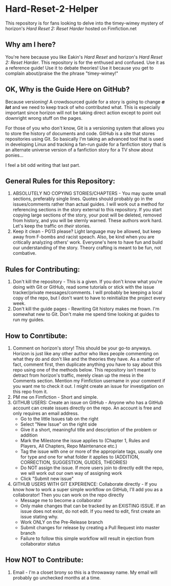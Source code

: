 Hard-Reset-2-Helper
===================

This repository is for fans looking to delve into the timey-wimey mystery of horizon's _Hard Reset 2: Reset Harder_ hosted on Fimfiction.net

Why am I here?
--------------

You're here because you like Eakin's _Hard Reset_ and horizon's _Hard Reset 2: Reset Harder_.  This repository is for the enthused and confused.  Use it as a reference guide!  Use it to debate theories!  Use it because you get to complain about/praise the the phrase "timey-wimey!"

OK, Why is the Guide Here on GitHub?
------------------------------------

Because versioning!  A crowdsourced guide for a story is going to change _**a lot**_ and we need to keep track of who contributed what.  This is especially important since horizon will not be taking direct action except to point out downright wrong stuff on the pages.

For those of you who don't know, Git is a versioning system that allows you to store the history of documents and code.  GitHub is a site that stores repositories using Git.  So basically I'm taking an advanced tool that is used in developing Linux and tracking a fan-run guide for a fanfiction story that is an alternate universe version of a fanfiction story for a TV show about ponies...

I feel a bit odd writing that last part.

General Rules for this Repository:
--------------------------

1. ABSOLUTELY NO COPYING STORIES/CHAPTERS - You may quote small sections, preferably single lines.  Quotes should probably go in the issues/comments rather than actual guides.  I will work out a method for referencing sections in the story external to this repository.  If you start copying large sections of the story, your post will be deleted, removed from history, and you will be sternly warned.  These authors work hard.  Let's keep the traffic on _their_ stories.
2. Keep it clean - PG13 please?  Light language may be allowed, but keep away from F-bombs and racist speach.  Also, be kind when you are critically analyzing others' work.  Everyone's here to have fun and build our understanding of the story.  Theory crafting is meant to be fun, not combative.

Rules for Contributing:
-----------------------

1. Don't kill the repository - This is a given.  If you don't know what you're doing with Git or GitHub, read some tutorials or stick with the issue tracker/private messages/comments.  I will probably be keeping a local copy of the repo, but I don't want to have to reinitialize the project every week.
2. Don't kill the guide pages - Rewriting Git history makes me frown.  I'm somewhat new to Git.  Don't make me spend time looking at guides to run my guides.

How to Conrtibute:
------------------

1. Comment on horizon's story!  This should be your go-to anyways.  Horizon is just like any other author who likes people commenting on what they do and don't like and the theories they have.  As a matter of fact, comment first, then duplicate anything you have to say about this repo using one of the methods below.  This repository isn't meant to detract from horizon's traffic, merely clean up the mess in the Comments section.  Mention my Fimfiction username in your comment if you want me to check it out.  I might create an issue for investigation on this repo from it.
2. PM me on Fimfiction - Short and simple.
3. GITHUB USERS: Create an issue on GitHub - Anyone who has a GitHub account can create issues directly on the repo.  An account is free and only requires an email address.
    - Go to the little Issues tab on the right
    - Select "New Issue" on the right side
    - Give it a short, meaningful title and description of the problem or addition
    - Mark the Milestone the issue applies to (Chapter 1, Rules and Players, All Chapters, Repo Maintenance etc.)
    - Tag the issue with one or more of the appropriate tags, usually one for type and one for what folder it applies to (ADDITION, CORRECTION, SUGGESTION, GUIDES, THEORIES)
    - Do NOT assign the issue.  If more users join to directly edit the repo, we will work out our own way of assigning work
    - Click "Submit new issue"
4. GITHUB USERS WITH GIT EXPERIENCE: Collaborate directly - If you know how to work a super simple workflow on GitHub, I'll add you as a collaborator!  Then you can work on the repo directly
    - Message me to become a collaborator
    - Only make changes that can be tracked by an EXISTING ISSUE.  If an issue does not exist, do not edit.  If you need to edit, first create an issue stating why.
    - Work ONLY on the Pre-Release branch
    - Submit changes for release by creating a Pull Request into master branch
    - Failure to follow this simple workflow will result in ejection from collaborator status

How NOT to Contribute:
----------------------

1. Email - I'm a closet brony so this is a throwaway name.  My email will probably go unchecked months at a time.

